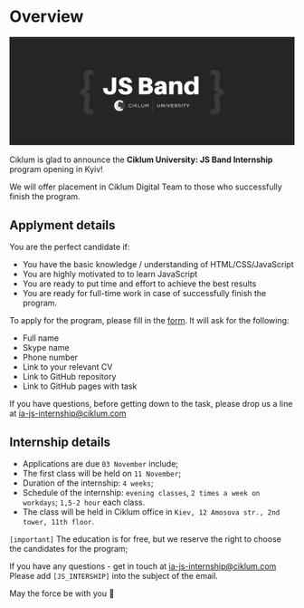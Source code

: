 # Overview

![alt text](./assets/images/js-band-cover.png)

Ciklum is glad to announce the **Ciklum University: JS Band Internship** program opening in Kyiv!

We will offer placement in Ciklum Digital Team to those who successfully finish the program.

## Applyment details
 
You are the perfect candidate if:
- You have the basic knowledge / understanding of HTML/CSS/JavaScript
- You are highly motivated to to learn JavaScript
- You are ready to put time and effort to achieve the best results
- You are ready for full-time work in case of successfully finish the program.

To apply for the program, please fill in the [form](https://forms.gle/v1u3kPg4HM2RJ8DP9). It will ask for the following:
- Full name
- Skype name
- Phone number
- Link to your relevant CV
- Link to GitHub repository
- Link to GitHub pages with task
 
If you have questions, before getting down to the task, please drop us a line at ia-js-internship@ciklum.com

## Internship details
- Applications are due `03 November` include;
- The first class will be held on `11 November`;
- Duration of the internship: `4 weeks`;
- Schedule of the internship: `evening classes`, `2 times a week on workdays`; `1,5-2 hour` each class.
- The class will be held in Ciklum office in `Kiev, 12 Amosova str., 2nd tower, 11th floor`.

`[important]` The education is for free, but we reserve the right to choose the candidates for the program;
 
If you have any questions - get in touch at ia-js-internship@ciklum.com
Please add `[JS_INTERSHIP]` into the subject of the email.
 
May the force be with you 🙌

 